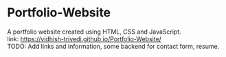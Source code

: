 # Portfolio-Website
A portfolio website created using HTML, CSS and JavaScript.  
link: https://vidhish-trivedi.github.io/Portfolio-Website/  
TODO: Add links and information, some backend for contact form, resume.
